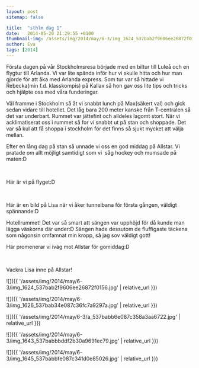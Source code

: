 ```yaml
---
layout: post
sitemap: false

title:  "sthlm dag 1"
date:   2014-05-20 21:29:55 +0100
thumbnail-img: /assets/img/2014/may/6-3/img_1624_537bab2f9606ee26872f0156.jpg
author: Eva
tags: [2014]
---
```


Första dagen på vår Stockholmsresa började med en biltur till Luleå och en flygtur till Arlanda. Vi var lite spända inför hur vi skulle hitta och hur man gjorde för att åka med Arlanda express. Som tur var så hittade vi Rebecka(min f.d. klasskompis) på Kallax så hon gav oss lite tips och tricks och hjälpte oss med våra funderingar.  

Väl framme i Stockholm så åt vi snabbt lunch på Max(säkert val) och gick sedan vidare till hotellet. Det låg bara 200 meter kanske från T-centralen så det var underbart. Rummet var jättefint och alldeles lagomt stort. När vi acklimatiserat oss i rummet så for vi snabbt ut på stan och shoppade. Det var så kul att få shoppa i stockholm för det finns så sjukt mycket att välja mellan. 

Efter en lång dag på stan så unnade vi oss en god middag på Allstar. Vi pratade om allt möjligt samtidigt som vi  såg hockey och mumsade på maten:D 




 




Här är vi på flyget:D







 




Här är en bild på Lisa när vi åker tunnelbana för första gången, väldigt spännande:D










Hotellrummet! Det var så smart att sängen var upphöjd för då kunde man lägga väskorna där under:D Sängen hade dessutom de fluffigaste täckena som någonsin omfamnat min kropp, så jag sov väldigt gott!













Här promenerar vi iväg mot Allstar för gomiddag:D










 




Vackra Lisa inne på Allstar!

![]({{ '/assets/img/2014/may/6-3/img_1624_537bab2f9606ee26872f0156.jpg'  | relative_url }})

![]({{ '/assets/img/2014/may/6-3/img_1626_537bab34e087c36fc7a9297a.jpg'  | relative_url }})

![]({{ '/assets/img/2014/may/6-3/a_537babb6e087c358a3aa6722.jpg'  | relative_url }})

![]({{ '/assets/img/2014/may/6-3/img_1643_537babbbddf2b30a9691ec79.jpg'  | relative_url }})

![]({{ '/assets/img/2014/may/6-3/img_1645_537babbfe087c341d0e85026.jpg'  | relative_url }})

